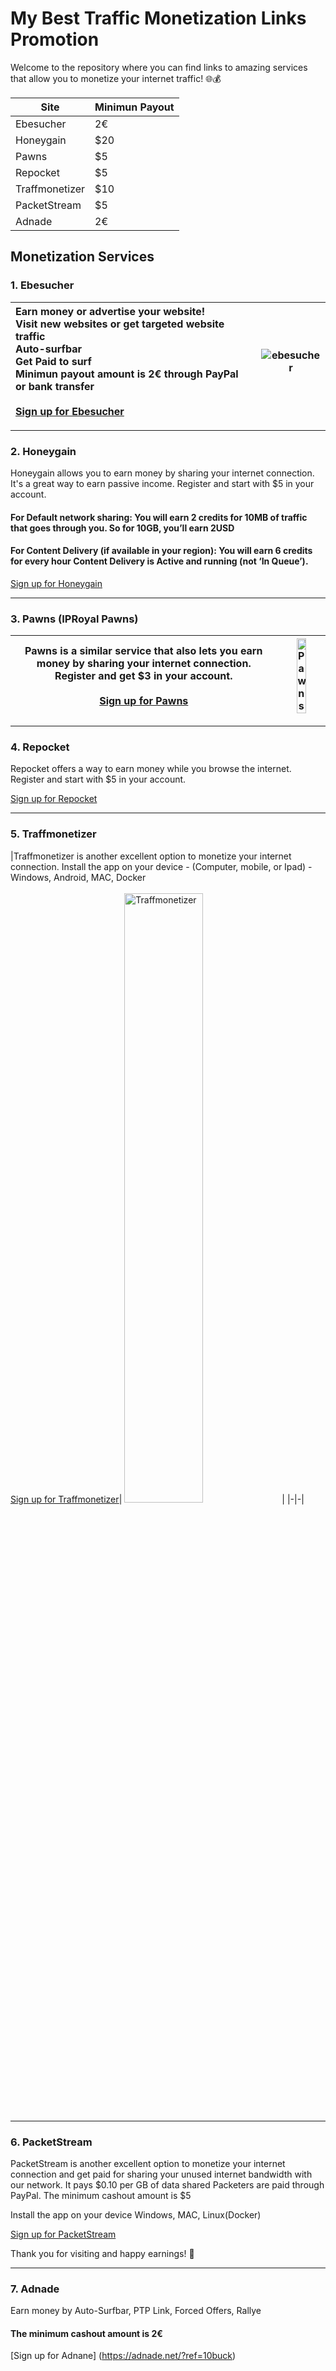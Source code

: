 # My Best Traffic Monetization Links Promotion

Welcome to the repository where you can find links to amazing services that allow you to monetize your internet traffic! 🌐💰

|Site|Minimun Payout|
|-|-|
|Ebesucher|2€|
|Honeygain|$20|
|Pawns|$5|
|Repocket|$5|
|Traffmonetizer|$10|
|PacketStream|$5|
|Adnade|2€|

## Monetization Services

### 1. Ebesucher

|Earn money or advertise your website!<br>Visit new websites or get targeted website traffic<br>Auto-surfbar<br>Get Paid to surf <br>Minimun payout amount is 2€ through PayPal or bank transfer<br><br>[Sign up for Ebesucher](https://www.ebesucher.com/?ref=umdia)|![ebesucher](https://banner.ebesucher.de/en/fullsize1.gif)|
|:-|-|

___
### 2. Honeygain
Honeygain allows you to earn money by sharing your internet connection. It's a great way to earn passive income. Register and start with $5 in your account. 

#### For Default network sharing: You will earn 2 credits for 10MB of traffic that goes through you. So for 10GB, you’ll earn 2USD

#### For Content Delivery (if available in your region): You will earn 6 credits for every hour Content Delivery is Active and running (not ‘In Queue’).

[Sign up for Honeygain](https://r.honeygain.me/UM4049ED1D)
___
### 3. Pawns (IPRoyal Pawns)
|Pawns is a similar service that also lets you earn money by sharing your internet connection. Register and get $3 in your account. <br> <br> [Sign up for Pawns](https://pawns.app/?r=2977562)|<img src="https://cdn.pawns.app/images/b/160.jpg" alt="Pawns" style="width: 50%;">|
|-|-|



___
### 4. Repocket
Repocket offers a way to earn money while you browse the internet. Register and start with $5 in your account. 

[Sign up for Repocket](https://link.repocket.com/vD5j)
___
### 5. Traffmonetizer
|Traffmonetizer is another excellent option to monetize your internet connection.
Install the app on your device -  (Computer, mobile, or Ipad) - Windows, Android, MAC, Docker  <br> <br> [Sign up for Traffmonetizer](https://traffmonetizer.com/?aff=1594333)| <img src="https://app.traffmonetizer.com/assets/images/referral-banner.png" alt="Traffmonetizer" style="width: 50%;">|
|-|-|



___
### 6. PacketStream
PacketStream is another excellent option to monetize your internet connection and get paid for sharing your unused internet bandwidth with our network. It pays $0.10 per GB of data shared
Packeters are paid through PayPal. The minimum cashout amount is $5

Install the app on your device Windows, MAC, Linux(Docker) 

[Sign up for PacketStream](https://packetstream.io/?psr=67ou)

Thank you for visiting and happy earnings! 🚀

___
### 7. Adnade
Earn money by Auto-Surfbar, PTP Link, Forced Offers, Rallye
#### The minimum cashout amount is 2€

[Sign up for Adnane] (https://adnade.net/?ref=10buck)
